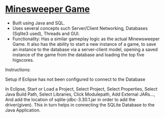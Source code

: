 # [Minesweeper Game](https://github.com/KingJulius/Minesweeper) 
- Built using Java and SQL.
- Uses several concepts such Server/Client Networking, Databases (Sqlite3 used), Threads and GUI.
- Functionality: Has a similar gameplay logic as the actual Minewsweeper Game. It also has the ability to start a new instance of a game, to save an instance to the database via a server-client model, opening a saved instance of the game from the database and loading the top five higscores. 

Instructions:

Setup if Eclipse has not been configured to connect to the Database

In Eclipse, Start or Load a Project, Select Project, Select Properties, Select Java Build Path, Select Libraries, Click Modulepath, Add External JARs..., And add the location of sqlite-jdbc-3.30.1.jar in order to add the driver(given). This in turn helps in connecting the SQLite Database to the Java Application. 
